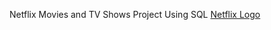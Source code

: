 Netflix Movies and TV Shows Project Using SQL 
[Netflix Logo](https://github.com/NabinM31/Netflix_SQL_Project/blob/main/logo.png)
